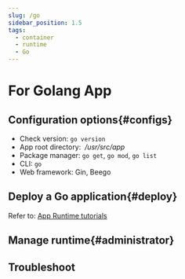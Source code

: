 ```yaml
---
slug: /go
sidebar_position: 1.5
tags:
  - container
  - runtime
  - Go
---
```


# For Golang App

## Configuration options{#configs}

- Check version: `go version`
- App root directory:  */usr/src/app*  
- Package manager: `go get`, `go mod`, `go list`
- CLI: `go`
- Web framework: Gin, Beego

## Deploy a Go application{#deploy}

Refer to: [App Runtime tutorials](../runtime#quick)

## Manage runtime{#administrator}

## Troubleshoot